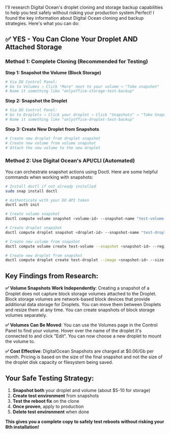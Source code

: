I'll research Digital Ocean's droplet cloning and storage backup capabilities to help you test safely without risking your production system.Perfect! I found the key information about Digital Ocean cloning and backup strategies. Here's what you can do:

## ✅ **YES - You Can Clone Your Droplet AND Attached Storage**

### Method 1: Complete Cloning (Recommended for Testing)

**Step 1: Snapshot the Volume (Block Storage)**
```bash
# Via DO Control Panel:
# Go to Volumes → Click "More" next to your volume → "Take snapshot"
# Name it something like "onlyoffice-storage-test-backup"
```

**Step 2: Snapshot the Droplet**
```bash
# Via DO Control Panel:
# Go to Droplets → Click your droplet → Click "Snapshots" → "Take Snapshot"
# Name it something like "onlyoffice-droplet-test-backup"
```

**Step 3: Create New Droplet from Snapshots**
```bash
# Create new droplet from droplet snapshot
# Create new volume from volume snapshot
# Attach the new volume to the new droplet
```

### Method 2: Use Digital Ocean's API/CLI (Automated)

You can orchestrate snapshot actions using Doctl. Here are some helpful commands when working with snapshots:

```bash
# Install doctl if not already installed
sudo snap install doctl

# Authenticate with your DO API token
doctl auth init

# Create volume snapshot
doctl compute volume snapshot <volume-id> --snapshot-name "test-volume-backup"

# Create droplet snapshot  
doctl compute droplet snapshot <droplet-id> --snapshot-name "test-droplet-backup"

# Create new volume from snapshot
doctl compute volume create test-volume --snapshot <snapshot-id> --region nyc3

# Create new droplet from snapshot
doctl compute droplet create test-droplet --image <snapshot-id> --size s-2vcpu-4gb --region nyc3
```

## Key Findings from Research:

**✅ Volume Snapshots Work Independently**: Creating a snapshot of a Droplet does not capture block storage volumes attached to the Droplet. Block storage volumes are network-based block devices that provide additional data storage for Droplets. You can move them between Droplets and resize them at any time. You can create snapshots of block storage volumes separately.

**✅ Volumes Can Be Moved**: You can use the Volumes page in the Control Panel to find your volume. Hover over the name of the droplet it's connected to and click "Edit". You can now choose a new droplet to mount the volume to.

**✅ Cost Effective**: DigitalOcean Snapshots are charged at $0.06/Gb per month. Pricing is based on the size of the final snapshot and not the size of the droplet disk capacity or filesystem being saved.

## **Your Safe Testing Strategy:**

1. **Snapshot both** your droplet and volume (about $5-10 for storage)
2. **Create test environment** from snapshots  
3. **Test the reboot fix** on the clone
4. **Once proven**, apply to production
5. **Delete test environment** when done

**This gives you a complete copy to safely test reboots without risking your 8th installation!**